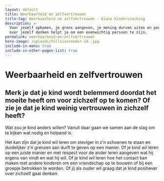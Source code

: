 ```yaml
---
layout: default
title: Weerbaarheid en zelfvertrouwen
title-tag: Weerbaarheid en zelfvertrouwen - Kiann Kindercoaching
description: >-
  Voor jezelf opkomen, je grens aangeven, je mening durven uiten en positief
  over jezelf denken helpt je om een evenwichtig persoon te zijn.
permalink: weerbaarheid-en-zelfvertrouwen
hero-image: /uploads/fullsizerender-14-.jpg
include-in-menu: true
include-in-other-pages-list: true
---
```

# Weerbaarheid en zelfvertrouwen

## Merk je dat je kind wordt belemmerd doordat het moeite heeft om voor zichzelf op te komen? Of zie je dat je kind weinig vertrouwen in zichzelf heeft?

Wat zou je kind anders willen? Vanuit daar gaan we samen aan de slag om te kijken wat nodig en helpend is. 

Het kan zijn dat je kind wil leren om steviger in z'n schoenen te staan en duidelijker z'n grenzen aan durft te geven op een  manier. Of je kind wil leren op een juiste manier en met respect voor de ander leren aangeven wat hij ergens van vindt en wat hij wil. Of je kind wil leren hoe het contact kan maken met andere kinderen om een vriendschap op te bouwen of bij een groepje betrokken te worden. Of jij als ouder wil graag dat je kind positiever over zichzelf gaat denken.
